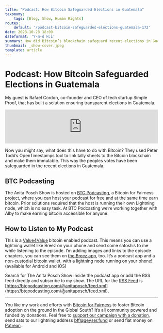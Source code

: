 ```yaml
---
title: "Podcast: How Bitcoin Safeguarded Elections in Guatemala"
taxonomy:
    tags: [Blog, Show, Human Rights]
routes:
    default: '/podcast-bitcoin-safeguarded-elections-guatemala-172'
date: 2023-10-28 18:00
dateformat: 'Y-m-d H:i'
summary: How did Bitcoin’s blockchain safeguard recent elections in Guatemala?
thumbnail: _show-cover.jpeg
template: article
---
```


# Podcast: How Bitcoin Safeguarded Elections in Guatemala

My guest is Rafael Cordon, co-founder and CEO of tech startup Simple Proof, that has built a solution ensuring transparent elections in Guatemala.

<iframe width="100%" height="112" frameborder="0" scrolling="no" style="width: 100%; height: 112px;  overflow: hidden;" src="https://btcpodcasting.com/@anitaposch/episodes/how-bitcoin-safeguarded-elections-in-guatemala/embed/dark" bis_size="{&quot;x&quot;:464,&quot;y&quot;:250,&quot;w&quot;:553,&quot;h&quot;:112,&quot;abs_x&quot;:464,&quot;abs_y&quot;:250}" bis_id="fr_seujyv4gewmcdnqp1jpb9f" bis_depth="0" bis_chainid="1">
</iframe>

Now you might say, what does this have to do with Bitcoin? They used Peter Todd’s OpenTimestamps tool to link tally sheets to the Bitcoin blockchain and make them immutable. This way the peoples votes have been safeguarded in the recent elections in Guatemala.

## BTC Podcasting
The Anita Posch Show is hosted on [BTC Podcasting](https://btcpodcasting.com/), a Bitcoin for Fairness project, where you can host your podcast for free and at the same time earn bitcoin. Prior solutions required that the host is running their own Lightning node, which is no easy task. At BTC Podcasting we’re working together with Alby to make earning bitcoin accessible for anyone.

## How to Listen to My Podcast
This is a [Value4Value](https://value4value.info/) bitcoin enabled podcast. This means you can use a lightning wallet like Breez on your phone and send some satoshis to me while listening to the episode. I’m adding images and links to the episode chapters, you can see them on [the Breez app](https://breez.technology/), too. It’s a podcast app and a non-custodial bitcoin wallet, with a lightning node running on your phone! (available for Android and iOS)

Search for The Anita Posch Show inside the podcast app or add the RSS feed directly and subscribe to my show. The URL for the [RSS Feed](https://btcpodcasting.com/@anitaposch/feed.xml) is [https://btcpodcasting.com/@anitaposch/feed.xml](https://btcpodcasting.com/@anitaposch/feed.xml).

---

You like my work and efforts with [Bitcoin for Fairness](https://bffbtc.org/) to foster Bitcoin adoption on the ground in the Global South? It’s all community powered and funded by donations. Feel free to [support our campaign with a donation](https://geyser.fund/project/bff), send sats to our lightning address [bff@geyser.fund](bff@geyser.fund) or send fiat money on [Patreon](https://patreon.com/anitaposch).

